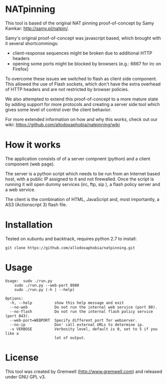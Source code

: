 NATpinning
===============
This tool is based of the original NAT pinning proof-of-concept by Samy Kamkar: http://samy.pl/natpin/.

Samy's original proof-of-concept was javascript based, which brought with it several shortcommings:

* client-response sequences might be broken due to additional HTTP headers
* opening some ports might be blocked by browsers (e.g.: 6667 for irc on Firefox)

To overcome these issues we switched to flash as client side component. This allowed the use of Flash sockets, which don't have the extra overhead of HTTP headers and are not restricted by browser policies. 

We also attempted to extend this proof-of-concept to a more mature state by adding support for more protocols and creating a server side tool which gives some level of control over the client behavior.

For more extended information on how and why this works, check out our wiki: https://github.com/allodoxaphobia/natpinning/wiki

How it works
============
The application consists of of a server compnent (python) and a client component (web page).

The server is a python script which needs to be run from an Internet based host, with a public IP assigned to it and not firewalled.
Once the script is running it will open dummy services (irc, ftp, sip ), a flash policy server and a web service.

The client is the combination of HTML, JavaScript and, most importantly, a AS3 (Actionscript 3) flash file. 

Installation
==============
Tested on xubuntu and backtrack, requires python 2.7
to install:
```
git clone https://github.com/allodoxaphobia/natpinning.git
```


Usage
==============
```
Usage:  sudo ./run.py
	sudo ./run.py --web-port 8080
	sudo ./run.py (-h | --help)

Options:
  -h, --help          show this help message and exit
  --no-web            Do not run the internal web service (port 80).
  --no-flash          Do not run the internal flash policy service (port 843).
  --web-port=WEBPORT  Specify different port for webserver.
  --no-ip             Don' call external URLs to determine ip.
  -v VERBOSE          Verbosity level, default is 0, set to 5 if you like a
                      lot of output.
```

License
==============
This tool was created by Gremwell (http://www.gremwell.com) and released under GNU GPL v3. 
